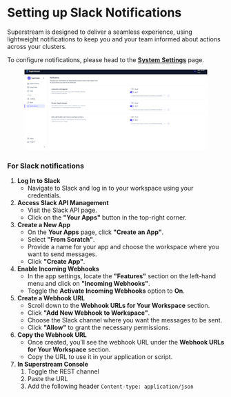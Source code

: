 # Setting up Slack Notifications

Superstream is designed to deliver a seamless experience, using lightweight notifications to keep you and your team informed about actions across your clusters.

To configure notifications, please head to the [**System** **Settings**](https://app.superstream.ai/notifications) page.

<figure><img src="../.gitbook/assets/Screenshot 2025-07-25 at 18.39.31.png" alt=""><figcaption></figcaption></figure>

### For Slack notifications

1. **Log In to Slack**
   * Navigate to Slack and log in to your workspace using your credentials.
2. **Access Slack API Management**
   * Visit the Slack API page.
   * Click on the **"Your Apps"** button in the top-right corner.
3. **Create a New App**
   * On the **Your Apps** page, click **"Create an App"**.
   * Select **"From Scratch"**.
   * Provide a name for your app and choose the workspace where you want to send messages.
   * Click **"Create App"**.
4. **Enable Incoming Webhooks**
   * In the app settings, locate the **"Features"** section on the left-hand menu and click on **"Incoming Webhooks"**.
   * Toggle the **Activate Incoming Webhooks** option to **On**.
5. **Create a Webhook URL**
   * Scroll down to the **Webhook URLs for Your Workspace** section.
   * Click **"Add New Webhook to Workspace"**.
   * Choose the Slack channel where you want the messages to be sent.
   * Click **"Allow"** to grant the necessary permissions.
6. **Copy the Webhook URL**
   * Once created, you’ll see the webhook URL under the **Webhook URLs for Your Workspace** section.
   * Copy the URL to use it in your application or script.
7. **In Superstream Console**
   1. Toggle the REST channel
   2. Paste the URL
   3. Add the following header `Content-type: application/json`
